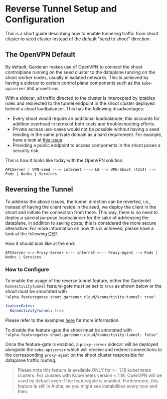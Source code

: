 # Reverse Tunnel Setup and Configuration 

This is a short guide describing how to enable tunneling traffic from shoot cluster to seed cluster instead of the default "seed to shoot" direction. 

## The OpenVPN Default

By default, Gardener makes use of OpenVPN to connect the shoot controlplane running on the seed cluster to the dataplane 
running on the shoot worker nodes, usually in isolated networks. This is achieved by having a sidecar to certain control plane components such as the `kube-apiserver` and `prometheus`. 

With a sidecar, all traffic directed to the cluster is intercepted by iptables rules and redirected 
to the tunnel endpoint in the shoot cluster deployed behind a cloud loadbalancer. This has the following disadvantages: 

- Every shoot would require an additional loadbalancer, this accounts for addition overhead in terms of both costs and troubleshooting efforts.
- Private access use-cases would not be possible without having a seed residing in the same private domain as a hard requirement. For example, have a look at [this issue](https://github.com/gardener/gardener-extension-provider-gcp/issues/56)
- Providing a public endpoint to access components in the shoot poses a security risk.

This is how it looks like today with the OpenVPN solution: 

`APIServer | VPN-seed ---> internet ---> LB --> VPN-Shoot (4314) --> Pods | Nodes | Services`


## Reversing the Tunnel

To address the above issues, the tunnel direction can be reverted, i.e., instead of having the client reside in the seed, 
we deploy the client in the shoot and initiate the connection from there. This way, there is no need to deploy a special purpose 
loadbalancer for the sake of addressing the dataplane, in addition to saving costs, this is considered the more secure alternative. 
For more information on how this is achieved, please have a look at the following [GEP](../proposals/11-apiserver-network-proxy.md). 

How it should look like at the end: 

`APIServer <-> Proxy-Server <--- internet <--- Proxy-Agent --> Pods | Nodes | Services`

### How to Configure

To enable the usage of the reverse tunnel feature, either the Gardenlet `KonnectivityTunnel` feature-gate must be set to `true` as shown below or the shoot must be annotated with `"alpha.featuregates.shoot.gardener.cloud/konnectivity-tunnel: true"`.

```yaml
featureGates:
  KonnectivityTunnel: true
``` 
Please refer to the examples [here](https://github.com/gardener/gardener/blob/master/example/20-componentconfig-gardenlet.yaml) for more information.

To disable the feature-gate the shoot must be annotated with `"alpha.featuregates.shoot.gardener.cloud/konnectivity-tunnel: false"`

Once the feature-gate is enabled, a `proxy-server` sidecar will be deployed alongside the `kube-apiserver` which will receive and redirect connections 
to the corresponding `proxy-agent` on the shoot cluster responsible for dataplane traffic routing. 

> Please note this feature is available ONLY for >= 1.18 kubernetes clusters. For clusters with Kubernetes version < 1.18, OpenVPN will be used by default even if the featuregate is enabled.
> Furthermore, this feature is still in Alpha, so you might see instabilities every now and then. 

